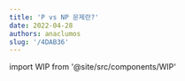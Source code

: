 ```yaml
---
title: 'P vs NP 문제란?'
date: 2022-04-28
authors: anaclumos
slug: '/4DAB36'
---
```


import WIP from '@site/src/components/WIP'

<WIP state="translating" />
